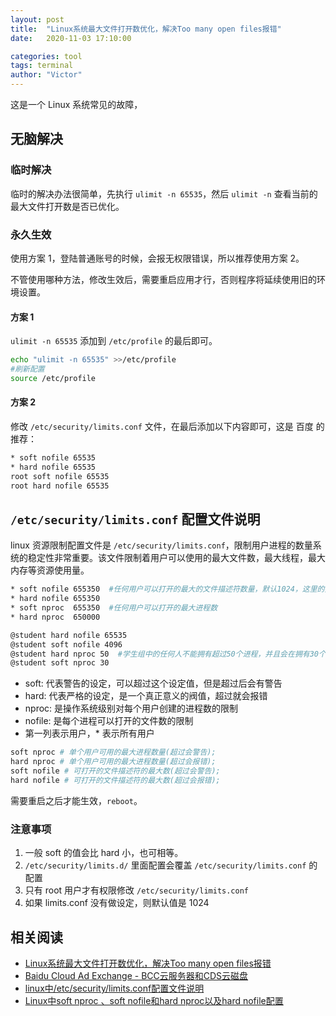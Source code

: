 ```yaml
---
layout: post
title:  "Linux系统最大文件打开数优化，解决Too many open files报错"
date:   2020-11-03 17:10:00

categories: tool
tags: terminal
author: "Victor"
---
```


这是一个 Linux 系统常见的故障，

## 无脑解决

### 临时解决

临时的解决办法很简单，先执行 `ulimit -n 65535`，然后 `ulimit -n` 查看当前的最大文件打开数是否已优化。

### 永久生效

使用方案 1，登陆普通账号的时候，会报无权限错误，所以推荐使用方案 2。

不管使用哪种方法，修改生效后，需要重启应用才行，否则程序将延续使用旧的环境设置。

#### 方案 1

`ulimit -n 65535` 添加到 `/etc/profile` 的最后即可。

```bash
echo "ulimit -n 65535" >>/etc/profile
#刷新配置
source /etc/profile
```

#### 方案 2

修改 `/etc/security/limits.conf` 文件，在最后添加以下内容即可，这是 百度 的推荐：

```bash
* soft nofile 65535
* hard nofile 65535
root soft nofile 65535
root hard nofile 65535
```

## `/etc/security/limits.conf` 配置文件说明

linux 资源限制配置文件是 `/etc/security/limits.conf`，限制用户进程的数量系统的稳定性非常重要。该文件限制着用户可以使用的最大文件数，最大线程，最大内存等资源使用量。

```bash
* soft nofile 655350  #任何用户可以打开的最大的文件描述符数量，默认1024，这里的数值会限制tcp连接
* hard nofile 655350
* soft nproc  655350  #任何用户可以打开的最大进程数
* hard nproc  650000

@student hard nofile 65535
@student soft nofile 4096
@student hard nproc 50  #学生组中的任何人不能拥有超过50个进程，并且会在拥有30个进程时发出警告
@student soft nproc 30
```

* soft: 代表警告的设定，可以超过这个设定值，但是超过后会有警告
* hard: 代表严格的设定，是一个真正意义的阀值，超过就会报错
* nproc: 是操作系统级别对每个用户创建的进程数的限制
* nofile: 是每个进程可以打开的文件数的限制
* 第一列表示用户，* 表示所有用户

```bash
soft nproc # 单个用户可用的最大进程数量(超过会警告);
hard nproc # 单个用户可用的最大进程数量(超过会报错);
soft nofile # 可打开的文件描述符的最大数(超过会警告);
hard nofile # 可打开的文件描述符的最大数(超过会报错);
```

需要重启之后才能生效，`reboot`。

### 注意事项

1. 一般 soft 的值会比 hard 小，也可相等。
2. `/etc/security/limits.d/` 里面配置会覆盖 `/etc/security/limits.conf` 的配置
3. 只有 root 用户才有权限修改 `/etc/security/limits.conf`
4. 如果 limits.conf 没有做设定，则默认值是 1024

## 相关阅读

* [Linux系统最大文件打开数优化，解决Too many open files报错](https://zhang.ge/4541.html)
* [Baidu Cloud Ad Exchange - BCC云服务器和CDS云磁盘](https://cloud.baidu.com/doc/ADX/s/gjwvycfne)
* [linux中/etc/security/limits.conf配置文件说明](https://cloud.tencent.com/developer/article/1403636)
* [Linux中soft nproc 、soft nofile和hard nproc以及hard nofile配置](https://blog.csdn.net/zxljsbk/article/details/89153690)
